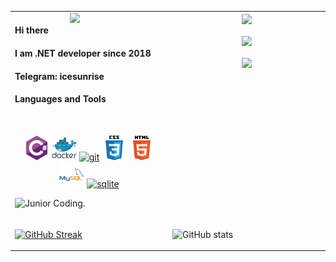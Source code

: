 <table align="center" cellspacing="0" cellpadding="0"  style="border-collapse:collapse;">
 <tr><td valign="top" width="50%">
   <a href="https://github.com/EugeneSunrise">
  <img align="right" src="https://avatars.githubusercontent.com/u/56397706" width="150"/>
  </a>
  
#### Hi there 
 
   
  
#### I am .NET developer since 2018  

  
#### Telegram: icesunrise
  
  
#### Languages and Tools
  <br/>
  <p align="center">
    <a href="https://www.w3schools.com/cs/" target="_blank"><img src="https://raw.githubusercontent.com/devicons/devicon/master/icons/csharp/csharp-original.svg" alt="csharp" width="40" height="40"/></a>
    <a href="https://www.docker.com/" target="_blank"><img src="https://raw.githubusercontent.com/devicons/devicon/master/icons/docker/docker-original-wordmark.svg" alt="docker" width="40" height="40"/></a>
    <a href="https://git-scm.com/" target="_blank"><img src="https://www.vectorlogo.zone/logos/git-scm/git-scm-icon.svg" alt="git" width="40" height="40"/></a> 
       <a href="https://www.w3schools.com/css/" target="_blank"> <img src="https://raw.githubusercontent.com/devicons/devicon/master/icons/css3/css3-original-wordmark.svg" alt="css3" width="40" height="40"/></a> 
   <a href="https://www.w3.org/html/" target="_blank"><img src="https://raw.githubusercontent.com/devicons/devicon/master/icons/html5/html5-original-wordmark.svg" alt="html5" width="40" height="40"/></a>
     <a href="https://www.mysql.com/" target="_blank"> <img src="https://raw.githubusercontent.com/devicons/devicon/master/icons/mysql/mysql-original-wordmark.svg" alt="mysql" width="40" height="40"/></a>
    <a href="https://www.sqlite.org/" target="_blank"> <img src="https://www.vectorlogo.zone/logos/sqlite/sqlite-icon.svg" alt="sqlite" width="40" height="40"/></a> 
  </p>
  
![Junior Coding.](https://media1.giphy.com/media/QNFhOolVeCzPQ2Mx85/giphy.gif?cid=ecf05e478dd3jvmav907qzz7mgl1nqfbdhfewqfaauh2fwfh&rid=giphy.gif&ct=g)
</td><td valign="top" width="50%">
<div align="center" >
<div>
 <a href="https://github.com/EugeneSunrise/Darkless">
  <img align="center" src="https://github-readme-stats.vercel.app/api/pin/?username=EugeneSunrise&repo=Darkless&theme=dark&border=168CC7FF&bg_color=00000000&icon_color=5AB8DDFF&title_color=168CC7FF" />
  </a>
    <br/><br/>
<a href="https://github.com/EugeneSunrise/MixSoft">
  <img align="center" src="https://github-readme-stats.vercel.app/api/pin/?username=EugeneSunrise&repo=MixSoft&theme=dark&border=168CC7FF&bg_color=00000000&icon_color=5AB8DDFF&title_color=168CC7FF" />
  </a>
    <br/><br/>
  
<a href="https://github.com/EugeneSunrise/CryptHWID">
  <img align="center" src="https://github-readme-stats.vercel.app/api/pin/?username=EugeneSunrise&repo=CryptHWID&theme=dark&border=168CC7FF&bg_color=00000000&icon_color=5AB8DDFF&title_color=168CC7FF" />
</a>
   <br/><br/>
<!--![GitHub metrics](https://metrics.lecoq.io/EugeneSunrise)-->
<tr><td valign="top" width="50%">

   
<!--![GitHub streak stats](https://github-readme-streak-stats.herokuapp.com/?user=EugeneSunrise&theme=material-palenight&background=00000000&border=00000000)-->   
   
[![GitHub Streak](https://github-readme-streak-stats.herokuapp.com?user=EugeneSunrise&background=DD272700&sideNums=DD2727&currStreakNum=8C59CF8A&border=DD272700&ring=57C79B&sideLabels=98C751&dates=168CC7)](https://git.io/streak-stats)
</td><td valign="bottom" width="50%">
      
![GitHub stats](https://github-readme-stats.vercel.app/api?username=EugeneSunrise&show_icons=true&include_all_commits=true&count_private=true&theme=dark&border=00000000&hide_border=true&bg_color=00000000&icon_color=5AB8DDFF&title_color=168CC7FF")  
 </td></tr></table>  
 
 

